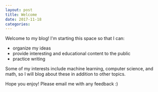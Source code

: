 ```yaml
---
layout: post
title: Welcome
date: 2017-11-18
categories:
---
```


Welcome to my blog! I'm starting this space so that I can:
- organize my ideas
- provide interesting and educational content to the public
- practice writing

Some of my interests include machine learning, computer science, and math, so I will blog about these in addition to other topics.

Hope you enjoy! Please email me with any feedback :)
